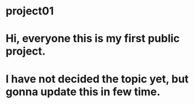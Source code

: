 # project01

# Hi, everyone this is my first public project.
# I have not decided the topic yet, but gonna update this in few time. 
